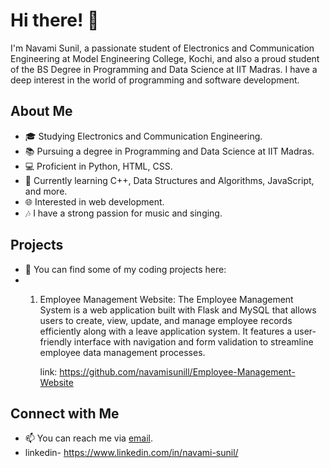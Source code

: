 # Hi there! 👋

I'm Navami Sunil, a passionate student of Electronics and Communication Engineering at Model Engineering College, Kochi, and also a proud student of the BS Degree in Programming and Data Science at IIT Madras. I have a deep interest in the world of programming and software development.

## About Me

- 🎓 Studying Electronics and Communication Engineering.
- 📚 Pursuing a degree in Programming and Data Science at IIT Madras.
- 💻 Proficient in Python, HTML, CSS.
- 🌱 Currently learning C++, Data Structures and Algorithms, JavaScript, and more.
- 🌐 Interested in web development.
- 🎶 I have a strong passion for music and singing.

## Projects

- 🔗 You can find some of my coding projects here:
- 1. Employee Management Website:
     The Employee Management System is a web application built with Flask and MySQL that allows users to create, view, update, and manage employee records efficiently along with a leave       application system. It features a user-friendly interface with navigation and form validation to streamline employee data management processes.

     link: https://github.com/navamisunill/Employee-Management-Website

## Connect with Me

- 📫 You can reach me via [email](mailto:navamisunil.mec@gmail.com).
- linkedin- https://www.linkedin.com/in/navami-sunil/
  
